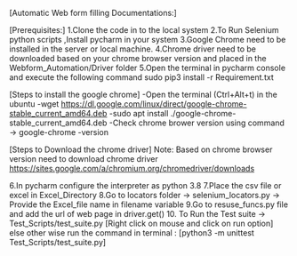 
[Automatic Web form filling Documentations:]

[Prerequisites:]
1.Clone the code in to the local system 
2.To Run Selenium python scripts ,Install pycharm in your system
3.Google Chrome need to be installed in the server or local machine.
4.Chrome driver need to be downloaded based on your chrome browser version and placed in the Webform_Automation/Driver folder
5.Open the terminal in pycharm console and execute the following command
    sudo pip3 install -r Requirement.txt
  
[Steps to install the google chrome]
-Open the terminal (Ctrl+Alt+t) in the ubuntu 
-wget https://dl.google.com/linux/direct/google-chrome-stable_current_amd64.deb
-sudo apt install ./google-chrome-stable_current_amd64.deb
-Check chrome brower version using command -> google-chrome -version
  	
[Steps to Download the chrome driver] 
Note: Based on chrome browser version need to download chrome driver 
https://sites.google.com/a/chromium.org/chromedriver/downloads

6.In pycharm configure the interpreter as python 3.8
7.Place the csv file or excel in Excel_Directory
8.Go to locators folder -> selenium_locators.py -> Provide the Excel_file name in filename variable
9.Go to resuse_funcs.py file and add the url of web page in driver.get()
10. To Run the Test suite -> Test_Scripts/test_suite.py [Right click on mouse and click on run option]
else other wise run the command in terminal : [python3 -m unittest Test_Scripts/test_suite.py]

